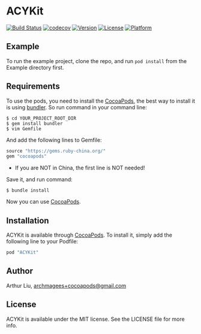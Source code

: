 # ACYKit

[![Build Status](https://travis-ci.org/archmagees/ACYKit.svg?branch=master)](https://travis-ci.org/archmagees/ACYKit)
[![codecov](https://codecov.io/gh/archmagees/ACYKit/branch/master/graph/badge.svg)](https://codecov.io/gh/archmagees/ACYKit)
[![Version](https://img.shields.io/cocoapods/v/ACYKit.svg?style=flat)](http://cocoapods.org/pods/ACYKit)
[![License](https://img.shields.io/cocoapods/l/ACYKit.svg?style=flat)](http://cocoapods.org/pods/ACYKit)
[![Platform](https://img.shields.io/cocoapods/p/ACYKit.svg?style=flat)](http://cocoapods.org/pods/ACYKit)

## Example

To run the example project, clone the repo, and run `pod install` from the Example directory first.

## Requirements

To use the pods, you need to install the [CocoaPods](http://cocoapods.org), the best way to install it is using [bundler](http://bundler.io). So run command in your command line:
```shell
$ cd YOUR_PROJECT_ROOT_DIR
$ gem install bundler
$ vim Gemfile
```
And add the following lines to Gemfile:
```ruby
source "https://gems.ruby-china.org/"
gem "cocoapods"
```
*  If you are NOT in China, the first line is NOT needed!

Save it, and run command:

```shell
$ bundle install
```
Now you can use [CocoaPods](http://cocoapods.org).

## Installation

ACYKit is available through [CocoaPods](http://cocoapods.org). To install
it, simply add the following line to your Podfile:

```ruby
pod "ACYKit"
```

## Author

Arthur Liu, archmagees+cocoapods@gmail.com

## License

ACYKit is available under the MIT license. See the LICENSE file for more info.
